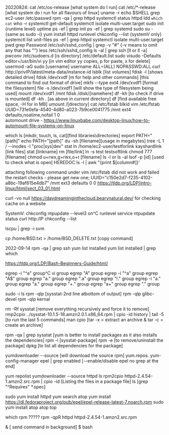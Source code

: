 20220824:
cat /etc/os-release [what system do I run]
cat /etc/*-release [what system do i run for all flavours of linux]
uname -r
echo $SHELL
grep ec2-user /etc/passwd
rpm -qa | grep httpd
systemctl status httpd
ldd `which cat`
who -r
systemctl get-default
systemctl isolate multi-user.target
sudo init {runtime level}
uptime
ps -ef | grep init
ps -ef | grep systemd
sudo su - {same as sudo -i}
yum install httpd
runlevel
chkconfig --list  {systemV only}
systemctl list unit-files
ps -ef | grep httpd
systemctl isolate multi-user.target
pwd
grep Password /etc/ssh/sshd_config | grep -v "#"  {-v means to omit any that has ""}
less /etc/ssh/sshd_config
ls -al | grep ssh     [ll or ll -a]
pwconv
/etc/sudoers.d  [is directory]
/etc/default.list
sudo visudo
-Defaults editor=/usr/bin/vi
yy [in vim editor yy copies, p for paste, x for delete]
usermod -aG sudo [username]
username  ALL=(ALL) NOPASSWD:ALL
curl http://privIP/latest/meta-data/instance-id
lsblk [list volumes]
fdisk -l [shows detailed drive]
fdisk /dev/xvdf [m for help and other commands]
[this command to find out format of drive]
mkfs --type ext4 /dev/xvdf1 [format the filesystem]
file -s /dev/xvdf1 [will show the type of filesystem being used]
mount /dev/xvdf1 /mnt
fdisk /disk/[namehere]
df -kh [to check if drive is mounted]
df -kh . [as above in current directory]
df [find available free space, -H for in MB]
umount /[directory]
cat /etc/fstab
blkid
vim /etc/fstab
UUID=731e0efa-4540-4d80-a023-7b9ce0041775 /mnt  ext4  defaults,noatime,nofail  1  0  
automount drive - https://www.linuxbabe.com/desktop-linux/how-to-automount-file-systems-on-linux

which ls [mkdir, touch, ls, cat][find libraries\directories]
export PATH="[path]"
echo PATH="[path]"
du -sh [filename][usage in megabytes]
tree -L 1 / --inodes -I "proc|sys|dev"
stat
ln /home/ec2-user/testforlink kayshardlink  [link files]
stat [linkname]
rm [file/link]
ln -s test testsoftlink
chmod 777 [filename]
chmod u+rwx,g+rwx,o+r [filename]
ls -l or ls -al
lsof -p [id] [used to check what is open]
HEREDOC
ls -l | awk "{print $[column#]}'


attaching following command under vim /etc/fstab did not work and failed the restart checks - please get new one;
UUID="c150e2d7-f235-4102-a8bc-19af615e4db7" /mnt ext3 defaults 0 0
https://tldp.org/LDP/intro-linux/html/sect_03_01.html

curl -vo null https://daydreaminginthecloud.bearynatural.dev/ for checking cache on a website

SystemV:
chkconfig ntpupdate --level3 on^C
runlevel
service ntpupdate status
curl http:/IP
chkconfig --list

lscpu | grep -i svm 

cp /home/BSD.txt > /home/BSD_DELETE.txt [copy command]

2022-09-14
rpm -qa | grep ssh
yum list installed
yum list installed | grep which

https://tldp.org/LDP/Bash-Beginners-Guide/html/

egrep -i "^a" group^C
vi group
egrep "A" group
egrep -i "^a" group
egrep "A$" group
egrep "a." group
egrep ".a" group
egrep "!." group
egrep -i "a." group
egrep "a." group
egrep "+." group
egrep "a+" group
egrep "." group


sudo -i
ls
rpm -qlp [sysstat-2nd line atbottom of output]
rpm -qlp glibc-devel
rpm -qlp kernal

rm -Rf sysstat [remove everything recursively and force it to remove]
rmp2cpio ../sysstat-10.1.5-18.amzn2.0.1.x86_64.rpm | cpio -id
history | tail -5 [to run the last 5 commands]
man cpio
[tar -x = extract an archive & tar -c = create an archive]

rpm -qa | grep sysstat [yum is better to install packages as it also installs the dependencies]
rpm -i [sysstat-package]
rpm -e [to remove/uninstall the package]
dpkg [to list all dependencies for the package]  

yumdownloader --source [will download the source rpm]
yum.repos.
yum-config-manager epel | grep enabled [--enable/disable epel no grep at the end]

yum repolist
yumdownloader --source httpd
ls
rpm2cpio httpd-2.4.54-1.amzn2.src.rpm | cpio -id [Listing the files in a package file]
ls
[grep "^Requires" *.spec]

sudo yum install httpd
yum search atop
yum install https://dl.fedoraproject.org/pub/epel/epel-release-latest-7.noarch.rpm
sudo yum install atop
atop
top

which rpm ?????
rpm -qpR httpd httpd-2.4.54-1.amzn2.src.rpm

& [ send command in background]
$ bash <script name> & [to run a bash script]

Q ASKED IN INTERVIEW - WHAT IS THE RUNLEVEL
0. HALT
1. SINGLE USER
2. MULTI-USER - NO NETWORK
3. MUTLI-USER
4. NOT USED
5. GUI
6. REBOOT

./sshd help - https://linuxhint.com/fix_connection_refused_ubuntu/ connection refused by port 22
cd ../rc3.d
sshd
sshd -l
../init.d/sshd stop
ls -l http
rpm -q httpd
rpm -q httpd
ls -l http
service httpd status
sudo service httpd status
sudo chkconfig --list httpd
sudo chkconfig httpd on
sudo chkconfig --list httpd

systemctl enable httpd
systemctl status httpd
systemctl start httpd

journalctl --file system.journal


issue with todays lab: [[https://helpdeskgeek.com/linux-tips/top-3-ways-to-fix-no-space-left-on-device-error-in-linux/](https://helpdeskgeek.com/linux-tips/top-3-ways-to-fix-no-space-left-on-device-error-in-linux/)]
	df -kh [no issues with available space]
	umask [no issues with permissions]
	df -i [identified inodes issue]
	ls -al [shows the hidden files - .directory0 is massive]

netstat -tulnpa
top
cat /etc/services | grep -i ssh
cat /etc/services | grep -i 443
yum whatprovides [command]
i.e. yum whatprovides lshw
ifconfig -a
lshw -C network
dmidecode [network traffic]
uuid - disc name
ss -tulnpa [port]
netstat -telpn | grep LISTEN
route or netstat -r 
traceroute
systemctl list-unit-files : grep -i Network
arp -an
arping  172.31.32.1
arping google.com
ping facebook.com

cat /var/lib/dhclient/dhclient--eth0.lease
cat /var/log/messages | grep DHCP
- [ ] hostnamectl set-hostname testInstance-1
hostname

nslookup [domainname]
dig amazon.com +trace
host amazon.com

curl -Ivlk http://test101.xyz

iptables -L -v
iptables -A
iptables -D
iptables -F [remove all the rules]
iptables -A INPUT -p tcp --dport 443 -j ACCEPT
iptables -A INPUT -p icmp --icmp-type echo-requests -j REJECT
iptables -A OUTPUT -p icmp -j REJECT
nc
traceroute
tcpdump
mtr
h3ping [uses different protocols to icmp]
lperf [common for customer to use this]
sudo traceroute -T -p 22 -m 75 www.amazon.com
who am in
whois [ip]
nc -zv [ip] [port]
telnet
curl
loopback is 127.0.0.1
tcpdump -i eth0
tcpdump -i eth0 tcp port 22 -nn 
systemctl status httpd
ps -ef
runlevel
man runlevel
systemctl get-default
systemctl set-default multi-user.target

daemon [a program that runs in the background without requiring any user interaction.  The file name of a software daemon usually ends in the letter d i.e. systemd, sshd or httpd - service -->daemon-->process]
& [if you run a command and enter '&' it'll automatically run it to the background']

vim 'HelloWorld.sh' [to create a simple bash script as an application.  this one sends out the echo every 2 seconds]
#!/bin/bas
while true
do
		echo "Hello World!"
		sleep 2
done
chmond 700 helloWorld.sh
./helloWorld.sh
man nohop
nohup ./helloWorld.sh & [pushes the application to the background]
tail -f nohup.out [ will show the output from the application]
jobs [shows running jobs in background]
fg [will bring the running jobs or applications to the foreground]
ps -ef [process status ]
ps -A or ps -e [output all running processes at a glance]
ps -T [view processes associated with the terminal]
ps -a [view processes not associated with the terminal]
ps -ax [view all current processes]
pts [pseudo terminal slave]
ps -eo pid,user,ni,%cpu,comm | head [see the nice value per pid]
[it shows all processes -e Select all processes. Identical to -A. -f Do full-format listing. This option can be combined with many other UNIX-style options to add additional columns. It also causes the command arguments to be printed. When used with -L, the NLWP (number of threads) and LWP (thread ID) columns will be added. See the c option, the format keyword args, and the format keyword comm.]

pstree
process status in the man pages
D = uninterruptible sleep
O = idle
R  = Running
S = sleeping
t = stopped by job control signal
t = stopped by debugger
z = zombie
top  - in the info shown it will s is un-interruptable and i is interruptable

ls -lrth

yum whatprovides [command] used to find the packages/compilers
yum list kernal --showduplicates

nice -n -5 nohub sleep 300 &
ps -eo pid, user,ni,%cpu,comm | grep sleep
renice -n 5 -p [pid]
dmesg -T [systemd command need to remember for ]
cd /var/log/        
tail -f [shows the live update on the file]
tail -40 messages
cd audit/ [to enable audit logs]
ls -lrth 
tail audit.log
gcc test.c -o test
ls -lrth
ps -ef
pstree
./test
interupt means to interupt the process
ps -ef | grep test
ps -ef | grep testorphan [testorphan]

man kill
kill -l [shows all the processes/signals]
i.e. sigint, sigkill, sigstop, sigterm
kill [signal # that you can see in kill -l] [pid] [to stop a process] i.e. 
kill -9 -3794 [will stop process with pid 3794]
kill -1  [used to send different kind of kills]

kill -9 [pid] will shutdown the parent straight away but the child processes will shutdown later naturally
kill -15 [pid] will shutdown gracefully and the parent will tell the child process to shutdown which if that has a child process will issue the command down the line.

CPU monitoring:
top
lscpu
/proc/cpuinfo
sar
https://www.brendangregg.com/Perf/linux_observability_sar.png
sar -P all 
sar 2 5 [gives you a live details about how the cpu performance is]
dd if=/dev/urandom of=/dev/hull count=10
nohup [command i.e. the one above] &
https://aws.amazon.com/premiumsupport/knowledge-center/ec2-enable-epel/
sudo amazon-linux-extras install epel -y
yum install stress -y
sudo stress --cpu 8 --timeout 20 & [if cpu is maxed will affect performance, processing time, extra command execution]
sar 2
&& [will allow you to execute 2 commands on the same line between 2 commands, similar to the | symbol]

what not to use no nmap, sqlmap without authorization of customers

sudo stress --cpu 8 --timeout 100 &
pstree
ps -ef | grep xyz
lshw -u 
/proc/cpuinfo - important
lscpu - important

https://tldp.org/LDP/intro-linux/html/sect_03_01.html
/proc  \running processes
/etc     \
/tmp   \temporary

cpu thread v cpu core - Cores is an actual hardware component whereas thread is a virtual component that manages the tasks Cores use content switching while threads use multiple CPUs for operating numerous processes. Cores require only a signal process unit whereas threads require multiple processing units. 

cpus = 16
threads per core = 2
core per socket = 8
socket = 1
vcpu is is virtual

cpu has cores on it which has threads in it
https://docs.aws.amazon.com/AWSEC2/latest/UserGuide/instance-optimize-cpu.html
https://docs.aws.amazon.com/AWSEC2/latest/UserGuide/instance-optimize-cpu.html
nproc --all
man nproc
lscpu

memory - ram v rom - persistent and non-persistent

swap
cat /proc/vm
cat /proc/swaps
cat  /proc/sys/vm/swappiness [60]
sysctl vm.swappiness
sysctl vm.swappiness=10 [does not make persistent change]
man sysctl
man systemctl
top
free -m [shows memory free and used] https://www.linuxatemyram.com/
ls -lrth /proc/sys/vm/drop_caches
echo 3 > /proc/sys/vm/drop_caches
free -m
time cat /etc/*release  
time cat large_file >> /dev/null  * 

whois 
dig +trace linuxatemyram.com

oom_reaper 

What is the OOM score of process httpd?
ps -ef | grep httpd
cat /proc/3948/oom_score [pid of parent httpd]
pidof httpd
netstat -tnlp | grep httpd
pstree -p | grep httpd
ps aux | grep httpd


# Displays running processes in ascending order of OOM score #!/bin/bash while read -r pid comm do printf '%d\t%d\t%s\n' "$pid" "$(cat /proc/$pid/oom_score)" "$comm" done < <(ps -e -o pid= -o comm=) | sort -k2 -n

https://www.kernel.org/doc/gorman/html/understand/understand016.html
https://www.linuxatemyram.com/
https://www.vidarholen.net/contents/index.html

blkid | grep UUID

investigate cpu and 
ps -eo pid,user,ni,%cpu,comm 
ps -ef | grep [pid]
systemctl status [pid]
top | grep [pid]
cat /proc/sys/kernel/pid_max
sysctl -a | grep pid


Find anything in linux
find . -name testfile.txt [Find a file called testfile.txt in current and sub-directories.]
find /home -name *.jpg [Find all `.jpg` files in the `/home` and sub-directories.]
find . -type f -empty [Find an empty file within the current directory.]
find /home -user exampleuser -mtime -7 -iname ".db" [Find all `.db` files (ignoring text case) modified in the last 7 days by a user named exampleuser.]